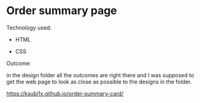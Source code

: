 # Order summary page

Technology used: 

- HTML 

- CSS

Outcome: 

in the design folder all the outcomes are right there and I was supposed to get the web page to look as close as possible to the designs in the folder.

https://ksubi1x.github.io/order-summary-card/

